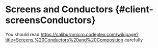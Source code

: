 Screens and Conductors {#client-screensConductors}
========
You should read https://caliburnmicro.codeplex.com/wikipage?title=Screens,%20Conductors%20and%20Composition carefully